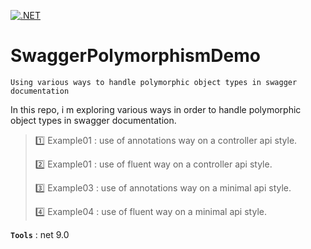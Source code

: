 [![.NET](https://github.com/aimenux/SwaggerPolymorphismDemo/actions/workflows/ci.yml/badge.svg?branch=main)](https://github.com/aimenux/SwaggerPolymorphismDemo/actions/workflows/ci.yml)

# SwaggerPolymorphismDemo
```
Using various ways to handle polymorphic object types in swagger documentation
```

In this repo, i m exploring various ways in order to handle polymorphic object types in swagger documentation.
>
> :one: Example01 : use of annotations way on a controller api style.
>
> :two: Example01 : use of fluent way on a controller api style.
>
> :three: Example03 : use of annotations way on a minimal api style.
>
> :four: Example04 : use of fluent way on a minimal api style.
>

**`Tools`** : net 9.0